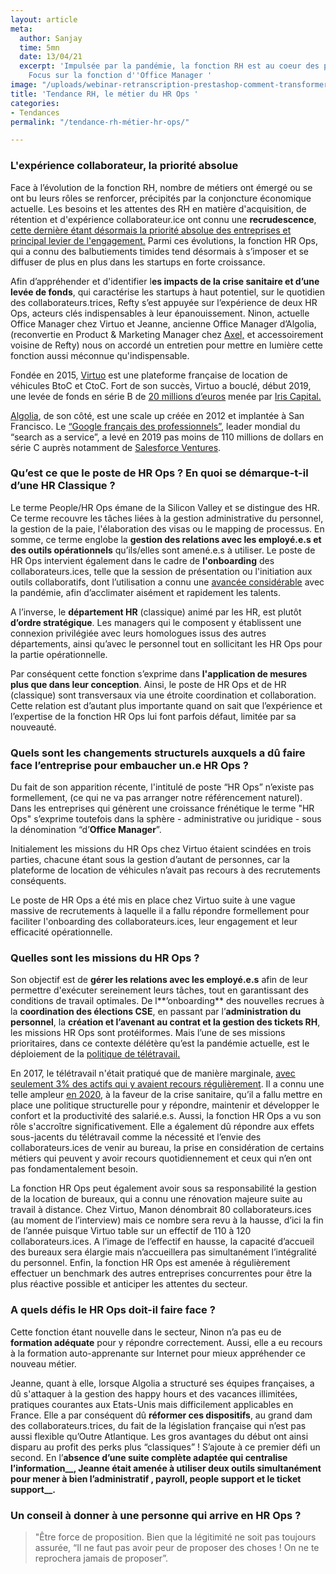 ```yaml
---
layout: article
meta:
  author: Sanjay
  time: 5mn
  date: 13/04/21
  excerpt: 'Impulsée par la pandémie, la fonction RH est au coeur des préoccupations.
    Focus sur la fonction d''Office Manager '
image: "/uploads/webinar-retranscription-prestashop-comment-transformer-la-periode-d-essai-a-tous-les-couts-4.png"
title: 'Tendance RH, le métier du HR Ops '
categories:
- Tendances
permalink: "/tendance-rh-métier-hr-ops/"

---
```

### L'expérience collaborateur, la priorité absolue

Face à l’évolution de la fonction RH, nombre de métiers ont émergé ou se ont bu leurs rôles se renforcer, précipités par la conjoncture économique actuelle. Les besoins et les attentes des RH en matière d'acquisition, de rétention et d'expérience collaborateur.ice ont connu une **recrudescence**, [cette dernière étant désormais la priorité absolue des entreprises et principal levier de l'engagement.](https://www.gartner.com/en/newsroom/press-releases/2020-05-20-gartner-survey-finds-64--of-hr-leaders-are-making-emp) Parmi ces évolutions, la fonction HR Ops, qui a connu des balbutiements timides tend désormais à s’imposer et se diffuser de plus en plus dans les startups en forte croissance.

Afin d’appréhender et d'identifier l**es impacts de la crise sanitaire et d’une levée de fonds**, qui caractérise les startups à haut potentiel, sur le quotidien des collaborateurs.trices, Refty s’est appuyée sur l’expérience de deux HR Ops, acteurs clés indispensables à leur épanouissement. Ninon, actuelle Office Manager chez Virtuo et Jeanne, ancienne Office Manager d’Algolia, (reconvertie en Product & Marketing Manager chez [Axel,](https://en.heyaxel.com/) et accessoirement voisine de Refty) nous on accordé un entretien pour mettre en lumière cette fonction aussi méconnue qu'indispensable.

Fondée en 2015, [Virtuo](https://www.govirtuo.com/fr/) est une plateforme française de location de véhicules BtoC et CtoC. Fort de son succès, Virtuo a bouclé, début 2019, une levée de fonds en série B de [20 millions d’euros](https://business.lesechos.fr/entrepreneurs/financer-sa-creation/0600677184562-virtuo-fait-le-plein-pour-ouvrir-deux-nouveaux-pays-326985.php) menée par [Iris Capital.](https://www.iriscapital.com/en)

[Algolia](https://www.algolia.com/), de son côté, est une scale up créée en 2012 et implantée à San Francisco. Le [“Google français des professionnels”](https://www.latribune.fr/technos-medias/innovation-et-start-up/pourquoi-la-france-a-rate-algolia-le-google-francais-des-professionnels-au-succes-fulgurant-830768.html), leader mondial du “search as a service”, a levé en 2019 pas moins de 110 millions de dollars en série C auprès notamment de [Salesforce Ventures](https://www.salesforce.com/company/ventures/).

### **Qu’est ce que le poste de HR Ops ? En quoi se démarque-t-il d’une HR Classique ?**

Le terme People/HR Ops émane de la Silicon Valley et se distingue des HR. Ce terme recouvre les tâches liées à la gestion administrative du personnel, la gestion de la paie, l'élaboration des visas ou le mapping de processus. En somme, ce terme englobe la **gestion des relations avec les employé.e.s et des outils opérationnels** qu’ils/elles sont amené.e.s à utiliser. Le poste de HR Ops intervient également dans le cadre de **l'onboarding** des collaborateurs.ices, telle que la session de présentation ou l'initiation aux outils collaboratifs, dont l’utilisation a connu une [avancée considérable](https://www.lemonde.fr/economie/article/2020/03/22/coronavirus-l-essor-massif-des-outils-de-travail-a-distance_6034048_3234.html) avec la pandémie, afin d’acclimater aisément et rapidement les talents.

A l’inverse, le **département HR** (classique) animé par les HR, est plutôt **d’ordre stratégique**. Les managers qui le composent y établissent une connexion privilégiée avec leurs homologues issus des autres départements, ainsi qu’avec le personnel tout en sollicitant les HR Ops pour la partie opérationnelle.

Par conséquent cette fonction s’exprime dans **l'application de mesures plus que dans leur conception**. Ainsi, le poste de HR Ops et de HR (classique) sont transversaux via une étroite coordination et collaboration. Cette relation est d’autant plus importante quand on sait que l’expérience et l’expertise de la fonction HR Ops lui font parfois défaut, limitée par sa nouveauté.

### **Quels sont les changements structurels auxquels a dû faire face l’entreprise pour embaucher un.e HR Ops ?**

Du fait de son apparition récente, l'intitulé de poste “HR Ops” n’existe pas formellement, (ce qui ne va pas arranger notre référencement naturel). Dans les entreprises qui génèrent une croissance frénétique le terme "HR Ops" s’exprime toutefois dans la sphère - administrative ou juridique - sous la dénomination “d’**Office Manager**”.

Initialement les missions du HR Ops chez Virtuo étaient scindées en trois parties, chacune étant sous la gestion d’autant de personnes, car la plateforme de location de véhicules n’avait pas recours à des recrutements conséquents.

Le poste de HR Ops a été mis en place chez Virtuo suite à une vague massive de recrutements à laquelle il a fallu répondre formellement pour faciliter l'onboarding des collaborateurs.ices, leur engagement et leur efficacité opérationnelle.

### **Quelles sont les missions du HR Ops ?**

Son objectif est de **gérer les relations avec les employé.e.s** afin de leur permettre d'exécuter sereinement leurs tâches, tout en garantissant des conditions de travail optimales. De l**’onboarding** des nouvelles recrues à la **coordination des élections CSE**, en passant par l’**administration du personnel**, la **création et l’avenant au contrat et la gestion des tickets RH**, les missions HR Ops sont protéiformes. Mais l’une de ses missions prioritaires, dans ce contexte délétère qu’est la pandémie actuelle, est le déploiement de la [politique de télétravail.](https://www.andrh.fr/actualites/1295/covid-19-rh-conseils-et-bonnes-pratiques-en-teletravail-memo-andrh)

En 2017, le télétravail n'était pratiqué que de manière marginale, [avec seulement 3% des actifs qui y avaient recours régulièrement](https://blog.hubspot.fr/marketing/chiffres-teletravail). Il a connu une telle ampleur [en 2020](https://newsroom.malakoffhumanis.com/actualites/malakoff-humanis-presente-les-resultats-de-son-etude-teletravail-2020-f40d-63a59.html), à la faveur de la crise sanitaire, qu’il a fallu mettre en place une politique structurelle pour y répondre, maintenir et développer le confort et la productivité des salarié.e.s. Aussi, la fonction HR Ops a vu son rôle s'accroître significativement. Elle a également dû répondre aux effets sous-jacents du télétravail comme la nécessité et l’envie des collaborateurs.ices de venir au bureau, la prise en considération de certains métiers qui peuvent y avoir recours quotidiennement et ceux qui n’en ont pas fondamentalement besoin.

La fonction HR Ops peut également avoir sous sa responsabilité la gestion de la location de bureaux, qui a connu une rénovation majeure suite au travail à distance. Chez Virtuo, Manon dénombrait 80 collaborateurs.ices (au moment de l’interview) mais ce nombre sera revu à la hausse, d’ici la fin de l’année puisque Virtuo table sur un effectif de 110 à 120 collaborateurs.ices. A l’image de l’effectif en hausse, la capacité d’accueil des bureaux sera élargie mais n’accueillera pas simultanément l’intégralité du personnel. Enfin, la fonction HR Ops est amenée à régulièrement effectuer un benchmark des autres entreprises concurrentes pour être la plus réactive possible et anticiper les attentes du secteur.

### **A quels défis le HR Ops doit-il faire face ?**

Cette fonction étant nouvelle dans le secteur, Ninon n’a pas eu de **formation adéquate** pour y répondre correctement. Aussi, elle a eu recours à la formation auto-apprenante sur Internet pour mieux appréhender ce nouveau métier.

Jeanne, quant à elle, lorsque Algolia a structuré ses équipes françaises, a dû s'attaquer à la gestion des happy hours et des vacances illimitées, pratiques courantes aux Etats-Unis mais difficilement applicables en France. Elle a par conséquent dû **réformer ces dispositifs**, au grand dam des collaborateurs.trices, du fait de la législation française qui n’est pas aussi flexible qu’Outre Atlantique. Les gros avantages du début ont ainsi disparu au profit des perks plus “classiques” ! S’ajoute à ce premier défi un second. En l’**absence d’une suite complète adaptée qui centralise l’information__, Jeanne était amenée à utiliser deux outils simultanément pour mener à bien l’administratif , payroll, people support et le ticket support__.**

### **Un conseil à donner à une personne qui arrive en HR Ops ?**

> "Être force de proposition. Bien que la légitimité ne soit pas toujours assurée, “Il ne faut pas avoir peur de proposer des choses ! On ne te reprochera jamais de proposer”.